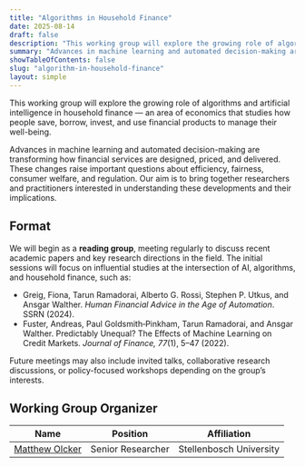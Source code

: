 ```yaml
---
title: "Algorithms in Household Finance"
date: 2025-08-14
draft: false
description: "This working group will explore the growing role of algorithms and artificial intelligence in household finance — an area of economics that studies how people save, borrow, invest, and use financial products to manage their well-being."
summary: "Advances in machine learning and automated decision-making are transforming how financial services are designed, priced, and delivered. These changes raise important questions about efficiency, fairness, consumer welfare, and regulation. Our aim is to bring together researchers and practitioners interested in understanding these developments and their implications."
showTableOfContents: false
slug: "algorithm-in-household-finance"
layout: simple
---
```


This working group will explore the growing role of algorithms and artificial intelligence in household finance — an area of economics that studies how people save, borrow, invest, and use financial products to manage their well-being.

Advances in machine learning and automated decision-making are transforming how financial services are designed, priced, and delivered. These changes raise important questions about efficiency, fairness, consumer welfare, and regulation. Our aim is to bring together researchers and practitioners interested in understanding these developments and their implications.

## Format
We will begin as a **reading group**, meeting regularly to discuss recent academic papers and key research directions in the field. The initial sessions will focus on influential studies at the intersection of AI, algorithms, and household finance, such as:
- Greig, Fiona, Tarun Ramadorai, Alberto G. Rossi, Stephen P. Utkus, and Ansgar Walther. *Human Financial Advice in the Age of Automation*. SSRN (2024).
- Fuster, Andreas, Paul Goldsmith‐Pinkham, Tarun Ramadorai, and Ansgar Walther. Predictably Unequal? The Effects of Machine Learning on Credit Markets. *Journal of Finance, 77*(1), 5–47 (2022).

Future meetings may also include invited talks, collaborative research discussions, or policy-focused workshops depending on the group’s interests.


## Working Group Organizer

|        Name         |     Position        |               Affiliation                   |
|-----------------|-------------|----------------------------------|
| [Matthew Olcker](https://matthewolckers.com/) | Senior Researcher | Stellenbosch University             |
